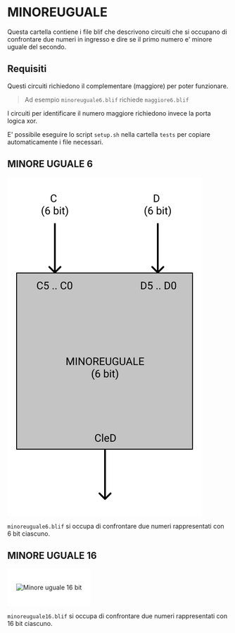 # MINOREUGUALE

Questa cartella contiene i file blif
che descrivono circuiti che si occupano
di confrontare due numeri in ingresso e dire
se il primo numero e' minore uguale del secondo.

## Requisiti
Questi circuiti richiedono il complementare (maggiore)
per poter funzionare.
> Ad esempio ```minoreuguale6.blif``` richiede ```maggiore6.blif```

I circuiti per identificare il numero maggiore
richiedono invece la porta logica xor.

E' possibile eseguire lo script ```setup.sh```
nella cartella ```tests``` per copiare
automaticamente i file necessari.

## MINORE UGUALE 6

<div style="background-color: white; padding:20px;display:inline-block;">

![Minore uguale 6 bit](images/minoreuguale6.svg)
</div>

```minoreuguale6.blif``` si occupa di confrontare
due numeri rappresentati con 6 bit ciascuno.

## MINORE UGUALE 16

<div style="background-color: white; padding:20px;display:inline-block;">

![Minore uguale 16 bit](images/minoreuguale16.svg)
</div>

```minoreuguale16.blif``` si occupa di confrontare
due numeri rappresentati con 16 bit ciascuno.